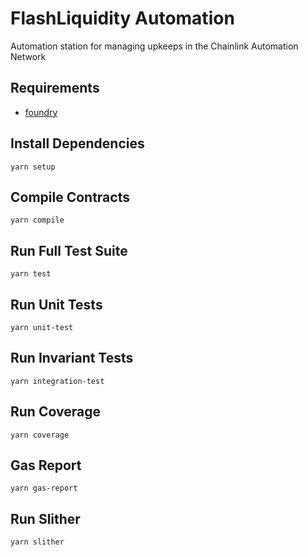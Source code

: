 # FlashLiquidity Automation

Automation station for managing upkeeps in the Chainlink Automation Network

## Requirements

- [foundry](https://book.getfoundry.sh/getting-started/installation)

## Install Dependencies

`yarn setup`

## Compile Contracts

`yarn compile`

## Run Full Test Suite

`yarn test`

## Run Unit Tests

`yarn unit-test`

## Run Invariant Tests

`yarn integration-test`

## Run Coverage

`yarn coverage`

## Gas Report

`yarn gas-report`

## Run Slither

`yarn slither`

